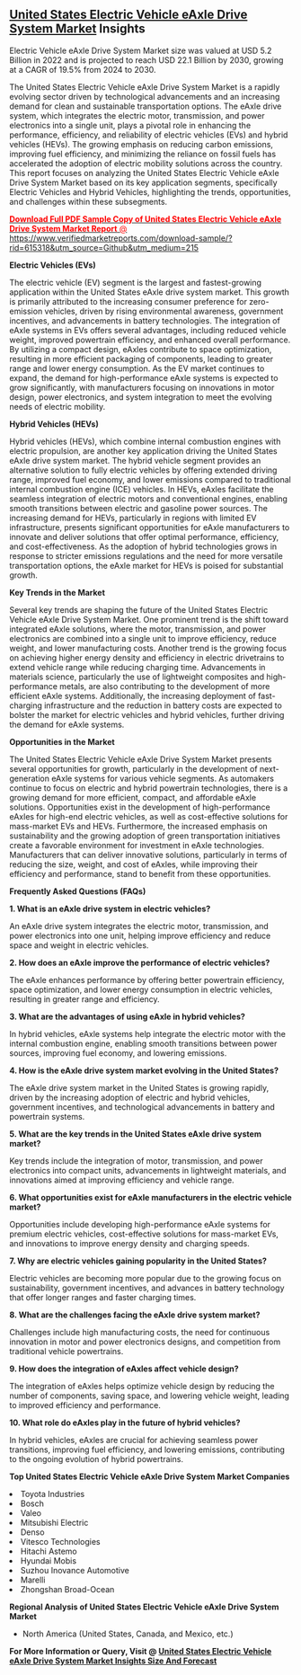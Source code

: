 <h2><a href="https://www.verifiedmarketreports.com/download-sample/?rid=615318&amp;utm_source=Github&amp;utm_medium=215" target="_blank">United States Electric Vehicle eAxle Drive System Market</a> Insights</h2><p>Electric Vehicle eAxle Drive System Market size was valued at USD 5.2 Billion in 2022 and is projected to reach USD 22.1 Billion by 2030, growing at a CAGR of 19.5% from 2024 to 2030.</p><p><p>The United States Electric Vehicle eAxle Drive System Market is a rapidly evolving sector driven by technological advancements and an increasing demand for clean and sustainable transportation options. The eAxle drive system, which integrates the electric motor, transmission, and power electronics into a single unit, plays a pivotal role in enhancing the performance, efficiency, and reliability of electric vehicles (EVs) and hybrid vehicles (HEVs). The growing emphasis on reducing carbon emissions, improving fuel efficiency, and minimizing the reliance on fossil fuels has accelerated the adoption of electric mobility solutions across the country. This report focuses on analyzing the United States Electric Vehicle eAxle Drive System Market based on its key application segments, specifically Electric Vehicles and Hybrid Vehicles, highlighting the trends, opportunities, and challenges within these subsegments. <a href="#"><p><span class=""><span style="color: #ff0000;"><strong>Download Full PDF Sample Copy of United States Electric Vehicle eAxle Drive System Market Report</strong> @ </span><a href="https://www.verifiedmarketreports.com/download-sample/?rid=615318&amp;utm_source=Github&amp;utm_medium=215" target="_blank">https://www.verifiedmarketreports.com/download-sample/?rid=615318&amp;utm_source=Github&amp;utm_medium=215</a></span></p></a></p><p><b>Electric Vehicles (EVs)</b></p><p>The electric vehicle (EV) segment is the largest and fastest-growing application within the United States eAxle drive system market. This growth is primarily attributed to the increasing consumer preference for zero-emission vehicles, driven by rising environmental awareness, government incentives, and advancements in battery technologies. The integration of eAxle systems in EVs offers several advantages, including reduced vehicle weight, improved powertrain efficiency, and enhanced overall performance. By utilizing a compact design, eAxles contribute to space optimization, resulting in more efficient packaging of components, leading to greater range and lower energy consumption. As the EV market continues to expand, the demand for high-performance eAxle systems is expected to grow significantly, with manufacturers focusing on innovations in motor design, power electronics, and system integration to meet the evolving needs of electric mobility.</p><p><b>Hybrid Vehicles (HEVs)</b></p><p>Hybrid vehicles (HEVs), which combine internal combustion engines with electric propulsion, are another key application driving the United States eAxle drive system market. The hybrid vehicle segment provides an alternative solution to fully electric vehicles by offering extended driving range, improved fuel economy, and lower emissions compared to traditional internal combustion engine (ICE) vehicles. In HEVs, eAxles facilitate the seamless integration of electric motors and conventional engines, enabling smooth transitions between electric and gasoline power sources. The increasing demand for HEVs, particularly in regions with limited EV infrastructure, presents significant opportunities for eAxle manufacturers to innovate and deliver solutions that offer optimal performance, efficiency, and cost-effectiveness. As the adoption of hybrid technologies grows in response to stricter emissions regulations and the need for more versatile transportation options, the eAxle market for HEVs is poised for substantial growth.</p><p><b>Key Trends in the Market</b></p><p>Several key trends are shaping the future of the United States Electric Vehicle eAxle Drive System Market. One prominent trend is the shift toward integrated eAxle solutions, where the motor, transmission, and power electronics are combined into a single unit to improve efficiency, reduce weight, and lower manufacturing costs. Another trend is the growing focus on achieving higher energy density and efficiency in electric drivetrains to extend vehicle range while reducing charging time. Advancements in materials science, particularly the use of lightweight composites and high-performance metals, are also contributing to the development of more efficient eAxle systems. Additionally, the increasing deployment of fast-charging infrastructure and the reduction in battery costs are expected to bolster the market for electric vehicles and hybrid vehicles, further driving the demand for eAxle systems.</p><p><b>Opportunities in the Market</b></p><p>The United States Electric Vehicle eAxle Drive System Market presents several opportunities for growth, particularly in the development of next-generation eAxle systems for various vehicle segments. As automakers continue to focus on electric and hybrid powertrain technologies, there is a growing demand for more efficient, compact, and affordable eAxle solutions. Opportunities exist in the development of high-performance eAxles for high-end electric vehicles, as well as cost-effective solutions for mass-market EVs and HEVs. Furthermore, the increased emphasis on sustainability and the growing adoption of green transportation initiatives create a favorable environment for investment in eAxle technologies. Manufacturers that can deliver innovative solutions, particularly in terms of reducing the size, weight, and cost of eAxles, while improving their efficiency and performance, stand to benefit from these opportunities.</p><p><b>Frequently Asked Questions (FAQs)</b></p><p><b>1. What is an eAxle drive system in electric vehicles?</b></p><p>An eAxle drive system integrates the electric motor, transmission, and power electronics into one unit, helping improve efficiency and reduce space and weight in electric vehicles.</p><p><b>2. How does an eAxle improve the performance of electric vehicles?</b></p><p>The eAxle enhances performance by offering better powertrain efficiency, space optimization, and lower energy consumption in electric vehicles, resulting in greater range and efficiency.</p><p><b>3. What are the advantages of using eAxle in hybrid vehicles?</b></p><p>In hybrid vehicles, eAxle systems help integrate the electric motor with the internal combustion engine, enabling smooth transitions between power sources, improving fuel economy, and lowering emissions.</p><p><b>4. How is the eAxle drive system market evolving in the United States?</b></p><p>The eAxle drive system market in the United States is growing rapidly, driven by the increasing adoption of electric and hybrid vehicles, government incentives, and technological advancements in battery and powertrain systems.</p><p><b>5. What are the key trends in the United States eAxle drive system market?</b></p><p>Key trends include the integration of motor, transmission, and power electronics into compact units, advancements in lightweight materials, and innovations aimed at improving efficiency and vehicle range.</p><p><b>6. What opportunities exist for eAxle manufacturers in the electric vehicle market?</b></p><p>Opportunities include developing high-performance eAxle systems for premium electric vehicles, cost-effective solutions for mass-market EVs, and innovations to improve energy density and charging speeds.</p><p><b>7. Why are electric vehicles gaining popularity in the United States?</b></p><p>Electric vehicles are becoming more popular due to the growing focus on sustainability, government incentives, and advances in battery technology that offer longer ranges and faster charging times.</p><p><b>8. What are the challenges facing the eAxle drive system market?</b></p><p>Challenges include high manufacturing costs, the need for continuous innovation in motor and power electronics designs, and competition from traditional vehicle powertrains.</p><p><b>9. How does the integration of eAxles affect vehicle design?</b></p><p>The integration of eAxles helps optimize vehicle design by reducing the number of components, saving space, and lowering vehicle weight, leading to improved efficiency and performance.</p><p><b>10. What role do eAxles play in the future of hybrid vehicles?</b></p><p>In hybrid vehicles, eAxles are crucial for achieving seamless power transitions, improving fuel efficiency, and lowering emissions, contributing to the ongoing evolution of hybrid powertrains.</p></p><p><strong>Top United States Electric Vehicle eAxle Drive System Market Companies</strong></p><div data-test-id=""><p><li>Toyota Industries</li><li> Bosch</li><li> Valeo</li><li> Mitsubishi Electric</li><li> Denso</li><li> Vitesco Technologies</li><li> Hitachi Astemo</li><li> Hyundai Mobis</li><li> Suzhou Inovance Automotive</li><li> Marelli</li><li> Zhongshan Broad-Ocean</li></p><div><strong>Regional Analysis of&nbsp;United States Electric Vehicle eAxle Drive System Market</strong></div><ul><li dir="ltr"><p dir="ltr">North America&nbsp;(United States, Canada, and Mexico, etc.)</p></li></ul><p><strong>For More Information or Query, Visit @&nbsp;</strong><strong><a href="https://www.verifiedmarketreports.com/product/electric-vehicle-eaxle-drive-system-market/?utm_source=Github&amp;utm_medium=215" target="_blank">United States Electric Vehicle eAxle Drive System Market Insights Size And Forecast</a></strong></p></div>
